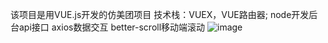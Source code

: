 该项目是用VUE.js开发的仿美团项目
技术栈：VUEX，VUE路由器;
node开发后台api接口
axios数据交互
better-scroll移动端滚动
![image](https://github.com/weizhanzhan/myapp/blob/master/viewImg/index.PNG)

